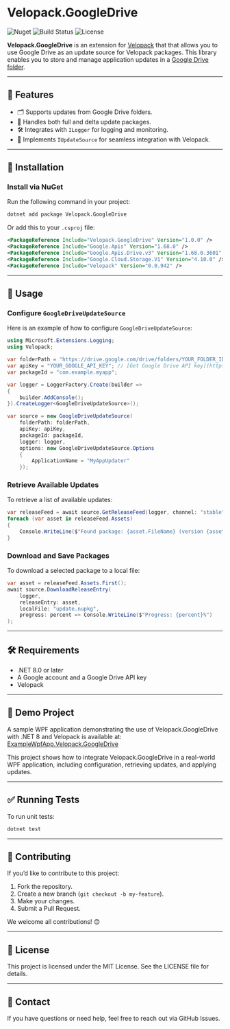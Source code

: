 # Velopack.GoogleDrive

![Nuget](https://img.shields.io/nuget/v/Velopack.GoogleDrive?style=flat-square) 
![Build Status](https://img.shields.io/github/actions/workflow/status/velopack/velopack/main.yml?branch=main&style=flat-square)
![License](https://img.shields.io/github/license/your-repo/your-project?style=flat-square)

**Velopack.GoogleDrive** is an extension for [Velopack](https://github.com/velopack/velopack) that that allows you to use Google Drive as an update source for Velopack packages. This library enables you to store and manage application updates in a [Google Drive folder](https://drive.google.com).

---

## 🌟 Features

- 🗂 Supports updates from Google Drive folders.
- 🔄 Handles both full and delta update packages.
- 🛠 Integrates with `ILogger` for logging and monitoring.
- 🔌 Implements `IUpdateSource` for seamless integration with Velopack.

---

## 🚀 Installation

### Install via NuGet
Run the following command in your project:

```bash
dotnet add package Velopack.GoogleDrive
```

Or add this to your `.csproj` file:

```xml
<PackageReference Include="Velopack.GoogleDrive" Version="1.0.0" />
<PackageReference Include="Google.Apis" Version="1.68.0" />
<PackageReference Include="Google.Apis.Drive.v3" Version="1.68.0.3601" />
<PackageReference Include="Google.Cloud.Storage.V1" Version="4.10.0" />
<PackageReference Include="Velopack" Version="0.0.942" />
```

---

## 📖 Usage

### Configure `GoogleDriveUpdateSource`
Here is an example of how to configure `GoogleDriveUpdateSource`:

```csharp
using Microsoft.Extensions.Logging;
using Velopack;

var folderPath = "https://drive.google.com/drive/folders/YOUR_FOLDER_ID";
var apiKey = "YOUR_GOOGLE_API_KEY"; // [Get Google Drive API key](https://developers.google.com/drive/api)
var packageId = "com.example.myapp";

var logger = LoggerFactory.Create(builder =>
{
    builder.AddConsole();
}).CreateLogger<GoogleDriveUpdateSource>();

var source = new GoogleDriveUpdateSource(
    folderPath: folderPath,
    apiKey: apiKey,
    packageId: packageId,
    logger: logger,
    options: new GoogleDriveUpdateSource.Options
    {
        ApplicationName = "MyAppUpdater"
    });
```

### Retrieve Available Updates
To retrieve a list of available updates:

```csharp
var releaseFeed = await source.GetReleaseFeed(logger, channel: "stable");
foreach (var asset in releaseFeed.Assets)
{
    Console.WriteLine($"Found package: {asset.FileName} (version {asset.Version})");
}
```

### Download and Save Packages
To download a selected package to a local file:

```csharp
var asset = releaseFeed.Assets.First();
await source.DownloadReleaseEntry(
    logger,
    releaseEntry: asset,
    localFile: "update.nupkg",
    progress: percent => Console.WriteLine($"Progress: {percent}%")
);
```

---

## 🛠 Requirements
- .NET 8.0 or later
- A Google account and a Google Drive API key
- Velopack

---

## 🐝 Demo Project

A sample WPF application demonstrating the use of Velopack.GoogleDrive with .NET 8 and Velopack is available at:
[ExampleWpfApp.Velopack.GoogleDrive](https://github.com/krzysztofautomatyk/ExampleWpfApp.Velopack.GoogleDrive) 

This project shows how to integrate Velopack.GoogleDrive in a real-world WPF application, including configuration, retrieving updates, and applying updates.

---

## ✅ Running Tests
To run unit tests:

```bash
dotnet test
```

---

## 🤝 Contributing
If you’d like to contribute to this project:

1. Fork the repository.
2. Create a new branch (`git checkout -b my-feature`).
3. Make your changes.
4. Submit a Pull Request.

We welcome all contributions! 😊

---

## 📜 License
This project is licensed under the MIT License. See the LICENSE file for details.

---

## 📧 Contact
If you have questions or need help, feel free to reach out via GitHub Issues.
